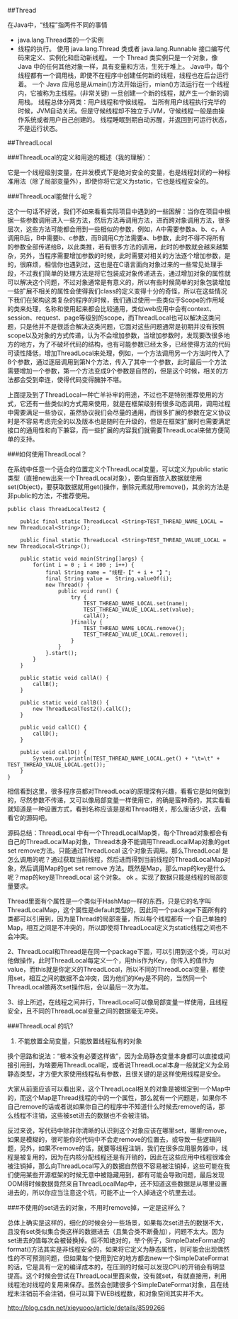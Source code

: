 

##Thread 

在Java中，“线程”指两件不同的事情

* java.lang.Thread类的一个实例
* 线程的执行。 
    使用 java.lang.Thread 类或者 java.lang.Runnable 接口编写代码来定义、实例化和启动新线程。
    一个 Thread 类实例只是一个对象，像 Java 中的任何其他对象一样，具有变量和方法，生死于堆上。
    Java中，每个线程都有一个调用栈，即使不在程序中创建任何新的线程，线程也在后台运行着。
    一个 Java 应用总是从main()方法开始运行，mian()方法运行在一个线程内，它被称为主线程。(非常关键)
    一旦创建一个新的线程，就产生一个新的调用栈。
    线程总体分两类：用户线程和守候线程。
    当所有用户线程执行完毕的时候，JVM自动关闭。但是守候线程却不独立于JVM，守候线程一般是由操作系统或者用户自己创建的。
    线程睡眠到期自动苏醒，并返回到可运行状态，不是运行状态。
 

##ThreadLocal

###ThreadLocal的定义和用途的概述（我的理解）：

它是一个线程级别变量，在并发模式下是绝对安全的变量，也是线程封闭的一种标准用法（除了局部变量外），即使你将它定义为static，它也是线程安全的。



###ThreadLocal能做什么呢？

这个一句话不好说，我们不如来看看实际项目中遇到的一些困解：当你在项目中根据一些参数调用进入一些方法，然后方法再调用方法，进而跨对象调用方法，很多层次，这些方法可能都会用到一些相似的参数，例如，A中需要参数a、b、c，A调用B后，B中需要b、c参数，而B调用C方法需要a、b参数，此时不得不将所有的参数全部传递给B，以此类推，若有很多方法的调用，此时的参数就会越来越繁杂，另外，当程序需要增加参数的时候，此时需要对相关的方法逐个增加参数，是的，很麻烦，相信你也遇到过，这也是在C语言面向对象过来的一些常见处理手段，不过我们简单的处理方法是将它包装成对象传递进去，通过增加对象的属性就可以解决这个问题，不过对象通常是有意义的，所以有些时候简单的对象包装增加一些扩展不相关的属性会使得我们class的定义变得十分的奇怪，所以在这些情况下我们在架构这类复杂的程序的时候，我们通过使用一些类似于Scope的作用域的类来处理，名称和使用起来都会比较通用，类似web应用中会有context、session、request、page等级别的scope，而ThreadLocal也可以解决这类问题，只是他并不是很适合解决这类问题，它面对这些问题通常是初期并没有按照scope以及对象的方式传递，认为不会增加参数，当增加参数时，发现要改很多地方的地方，为了不破坏代码的结构，也有可能参数已经太多，已经使得方法的代码可读性降低，增加ThreadLocal来处理，例如，一个方法调用另一个方法时传入了8个参数，通过逐层调用到第N个方法，传入了其中一个参数，此时最后一个方法需要增加一个参数，第一个方法变成9个参数是自然的，但是这个时候，相关的方法都会受到牵连，使得代码变得臃肿不堪。

上面提及到了ThreadLocal一种亡羊补牢的用途，不过也不是特别推荐使用的方式，它还有一些类似的方式用来使用，就是在框架级别有很多动态调用，调用过程中需要满足一些协议，虽然协议我们会尽量的通用，而很多扩展的参数在定义协议时是不容易考虑完全的以及版本也是随时在升级的，但是在框架扩展时也需要满足接口的通用性和向下兼容，而一些扩展的内容我们就需要ThreadLocal来做方便简单的支持。


###如何使用ThreadLocal？

在系统中任意一个适合的位置定义个ThreadLocal变量，可以定义为public static类型（直接new出来一个ThreadLocal对象），要向里面放入数据就使用set(Object)，要获取数据就用get()操作，删除元素就用remove()，其余的方法是非public的方法，不推荐使用。

	public class ThreadLocalTest2 {
	
		public final static ThreadLocal <String>TEST_THREAD_NAME_LOCAL = new ThreadLocal<String>();

		public final static ThreadLocal <String>TEST_THREAD_VALUE_LOCAL = new ThreadLocal<String>();
	
		public static void main(String[]args) {
			for(int i = 0 ; i < 100 ; i++) {
				final String name = "线程-【" + i + "】";
				final String value =  String.valueOf(i);
				new Thread() {
					public void run() {
						try {
							TEST_THREAD_NAME_LOCAL.set(name);
							TEST_THREAD_VALUE_LOCAL.set(value);
							callA();
						}finally {
							TEST_THREAD_NAME_LOCAL.remove();
							TEST_THREAD_VALUE_LOCAL.remove();
						}
					}
				}.start();
			}
		}
	
		public static void callA() {
			callB();
		}
	
		public static void callB() {
			new ThreadLocalTest2().callC();
		}
	
		public void callC() {
			callD();
		}
	
		public void callD() {
			System.out.println(TEST_THREAD_NAME_LOCAL.get() + "\t=\t" + TEST_THREAD_VALUE_LOCAL.get());
		}
	}


相信看到这里，很多程序员都对ThreadLocal的原理深有兴趣，看看它是如何做到的，尽然参数不传递，又可以像局部变量一样使用它，的确是蛮神奇的，其实看看就知道是一种设置方式，看到名称应该是是和Thread相关，那么废话少说，去看看它的源码吧。

源码总结：ThreadLocal 中有一个ThreadLocalMap类，每个Thread对象都会有自己的ThreadLocalMap对象，Thread本身不能调用ThreadLocalMap对象的get set remove方法。只能通过ThreadLocal 这个对象去调用。那么ThreadLocal 是怎么调用的呢？通过获取当前线程，然后进而得到当前线程的ThreadLocalMap对象，然后调用Map的get set remove 方法。既然是Map，那么map的key是什么呢？map的key是ThreadLocal 这个对象。 ok 。实现了数据只能是线程的局部变量要求。
 
 
Thread里面有个属性是一个类似于HashMap一样的东西，只是它的名字叫ThreadLocalMap，这个属性是default类型的，因此同一个package下面所有的类都可以引用到，因为是Thread的局部变量，所以每个线程都有一个自己单独的Map，相互之间是不冲突的，所以即使将ThreadLocal定义为static线程之间也不会冲突。

2、ThreadLocal和Thread是在同一个package下面，可以引用到这个类，可以对他做操作，此时ThreadLocal每定义一个，用this作为Key，你传入的值作为value，而this就是你定义的ThreadLocal，所以不同的ThreadLocal变量，都使用set，相互之间的数据不会冲突，因为他们的Key是不同的，当然同一个ThreadLocal做两次set操作后，会以最后一次为准。

3、综上所述，在线程之间并行，ThreadLocal可以像局部变量一样使用，且线程安全，且不同的ThreadLocal变量之间的数据毫无冲突。











###ThreadLocal 的坑?

1. 不能放置全局变量，只能放置线程私有的对象

换个思路和说法：“根本没有必要这样做”，因为全局静态变量本身都可以直接或间接引用到，为啥要用ThreadLocal呢，或者说ThreadLocal本身一般就定义为全局静态类型，才方便大家使用线程私有参数，且很关键的是这样使用线程是安全。


大家从前面应该可以看出来，这个ThreadLocal相关的对象是被绑定到一个Map中的，而这个Map是Thread线程的中的一个属性，那么就有一个问题是，如果你不自己remove的话或者说如果你自己的程序中不知道什么时候去remove的话，那么线程不注销，这些被set进去的数据也不会被注销。

反过来说，写代码中除非你清晰的认识到这个对象应该在哪里set，哪里remove，如果是模糊的，很可能你的代码中不会走remove的位置去，或导致一些逻辑问题，另外，如果不remove的话，就要等线程注销，我们在很多应用服务器中，线程是被复用的，因为在内核分配线程还是有开销的，因此在这些应用中线程很难会被注销掉，那么向ThreadLocal写入的数据自然很不容易被注销掉，这些可能在我们使用某些开源框架的时候无意中被隐藏用到，都有可能会导致问题，最后发现OOM得时候数据竟然来自ThreadLocalMap中，还不知道这些数据是从哪里设置进去的，所以你应当注意这个坑，可能不止一个人掉进这个坑里去过。


###不使用的set进去的对象，不用时remove掉，一定是这样么？

总体上确实是这样的，细化的时候会分一些场景，如果每次set进去的数据不大，且没有set类似集合类这样的数据进去（且集合类不断叠加），问题不太大。因为set进去的值每次会被替换掉。但不知绝对的，举个例子，SimpleDateFormat的format()方法其实是非线程安全的，如果将它定义为静态属性，则可能会出现偶然性的不可预测问题，但如果每个使用到它的地方都去new一个SimpleDateFormat的话，它是具有一定的编译成本的，在压测的时候可以发现CPU的开销会有明显提高。这个时候会尝试在ThreadLocal里面来做，没有就set，有就直接用，利用线程池对线程的复用来保存。虽然会创建很多个SimpleDateFormat对象，且在线程未注销前不会注销，但可以算下WEB线程数，和对象空间其实并不大。


http://blog.csdn.net/xieyuooo/article/details/8599266
